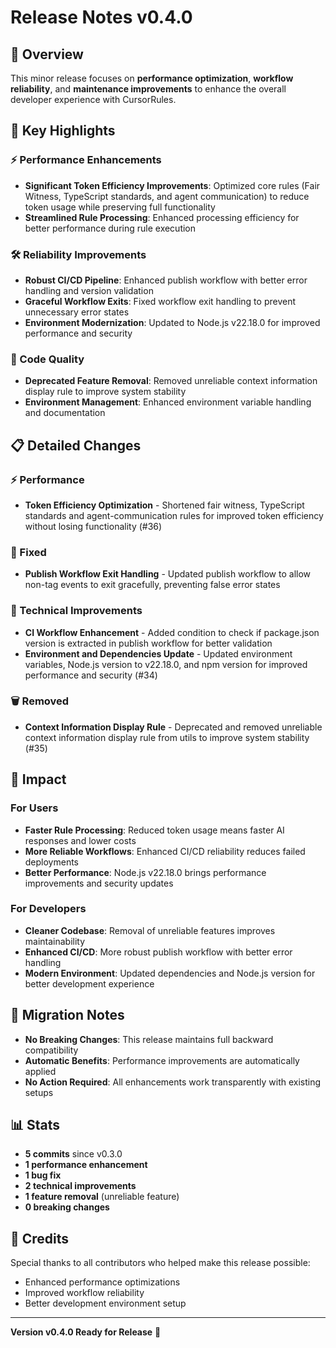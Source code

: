 # Release Notes v0.4.0

## 🎯 Overview

This minor release focuses on **performance optimization**, **workflow reliability**, and **maintenance improvements** to enhance the overall developer experience with CursorRules.

## 🌟 Key Highlights

### ⚡ Performance Enhancements
- **Significant Token Efficiency Improvements**: Optimized core rules (Fair Witness, TypeScript standards, and agent communication) to reduce token usage while preserving full functionality
- **Streamlined Rule Processing**: Enhanced processing efficiency for better performance during rule execution

### 🛠️ Reliability Improvements  
- **Robust CI/CD Pipeline**: Enhanced publish workflow with better error handling and version validation
- **Graceful Workflow Exits**: Fixed workflow exit handling to prevent unnecessary error states
- **Environment Modernization**: Updated to Node.js v22.18.0 for improved performance and security

### 🧹 Code Quality
- **Deprecated Feature Removal**: Removed unreliable context information display rule to improve system stability
- **Environment Management**: Enhanced environment variable handling and documentation

## 📋 Detailed Changes

### ⚡ Performance
- **Token Efficiency Optimization** - Shortened fair witness, TypeScript standards and agent-communication rules for improved token efficiency without losing functionality (#36)

### 🐛 Fixed
- **Publish Workflow Exit Handling** - Updated publish workflow to allow non-tag events to exit gracefully, preventing false error states

### 🔧 Technical Improvements
- **CI Workflow Enhancement** - Added condition to check if package.json version is extracted in publish workflow for better validation
- **Environment and Dependencies Update** - Updated environment variables, Node.js version to v22.18.0, and npm version for improved performance and security (#34)

### 🗑️ Removed
- **Context Information Display Rule** - Deprecated and removed unreliable context information display rule from utils to improve system stability (#35)

## 🚀 Impact

### For Users
- **Faster Rule Processing**: Reduced token usage means faster AI responses and lower costs
- **More Reliable Workflows**: Enhanced CI/CD reliability reduces failed deployments
- **Better Performance**: Node.js v22.18.0 brings performance improvements and security updates

### For Developers
- **Cleaner Codebase**: Removal of unreliable features improves maintainability
- **Enhanced CI/CD**: More robust publish workflow with better error handling
- **Modern Environment**: Updated dependencies and Node.js version for better development experience

## 🔄 Migration Notes

- **No Breaking Changes**: This release maintains full backward compatibility
- **Automatic Benefits**: Performance improvements are automatically applied
- **No Action Required**: All enhancements work transparently with existing setups

## 📊 Stats

- **5 commits** since v0.3.0
- **1 performance enhancement**
- **1 bug fix** 
- **2 technical improvements**
- **1 feature removal** (unreliable feature)
- **0 breaking changes**

## 🙏 Credits

Special thanks to all contributors who helped make this release possible:
- Enhanced performance optimizations
- Improved workflow reliability
- Better development environment setup

---

**Version v0.4.0 Ready for Release** 🚀